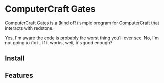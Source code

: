 # ComputerCraft Gates
ComputerCraft Gates is a (kind of?) simple program for ComputerCraft that interacts with redstone.

Yes, I'm aware the code is probably the worst thing you'll ever see.
No, I'm not going to fix it. If it works, well, it's good enough?

## Install


## Features
